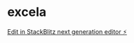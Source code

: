 # excela

[Edit in StackBlitz next generation editor ⚡️](https://stackblitz.com/~/github.com/Marvelamin/excela)